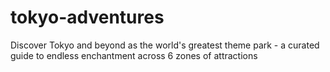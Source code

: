 # tokyo-adventures
Discover Tokyo and beyond as the world's greatest theme park - a curated guide to endless enchantment across 6 zones of attractions
